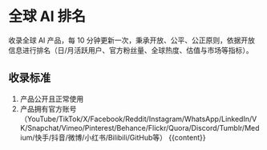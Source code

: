 # 全球 AI 排名

收录全球 AI 产品，每 10 分钟更新一次，秉承开放、公平、公正原则，依据开放信息进行排名（日/月活跃用户、官方粉丝量、全球热度、估值与市场等指标）。

## 收录标准

1. 产品公开且正常使用
2. 产品拥有官方账号（YouTube/TikTok/X/Facebook/Reddit/Instagram/WhatsApp/LinkedIn/VK/Snapchat/Vimeo/Pinterest/Behance/Flickr/Quora/Discord/Tumblr/Medium/快手/抖音/微博/小红书/Bilibili/GitHub等）
{{content}}
